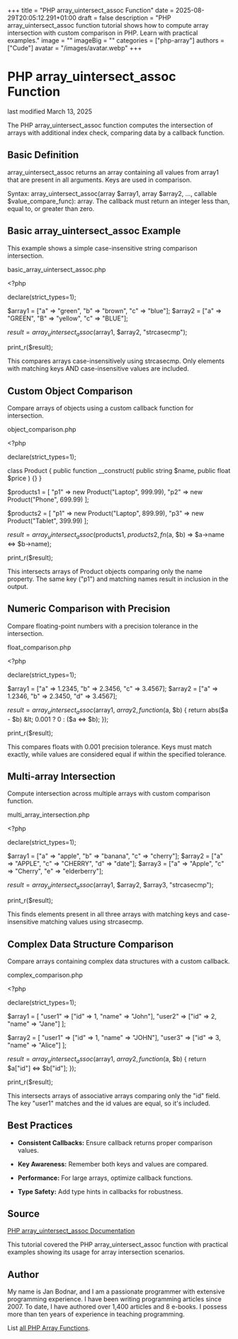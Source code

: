 +++
title = "PHP array_uintersect_assoc Function"
date = 2025-08-29T20:05:12.291+01:00
draft = false
description = "PHP array_uintersect_assoc function tutorial shows how to compute array intersection with custom comparison in PHP. Learn with practical examples."
image = ""
imageBig = ""
categories = ["php-array"]
authors = ["Cude"]
avatar = "/images/avatar.webp"
+++

# PHP array_uintersect_assoc Function

last modified March 13, 2025

The PHP array_uintersect_assoc function computes the intersection
of arrays with additional index check, comparing data by a callback function.

## Basic Definition

array_uintersect_assoc returns an array containing all values
from array1 that are present in all arguments. Keys are used in comparison.

Syntax: array_uintersect_assoc(array $array1, array $array2, ..., callable $value_compare_func): array.
The callback must return an integer less than, equal to, or greater than zero.

## Basic array_uintersect_assoc Example

This example shows a simple case-insensitive string comparison intersection.

basic_array_uintersect_assoc.php
  

&lt;?php

declare(strict_types=1);

$array1 = ["a" =&gt; "green", "b" =&gt; "brown", "c" =&gt; "blue"];
$array2 = ["a" =&gt; "GREEN", "B" =&gt; "yellow", "c" =&gt; "BLUE"];

$result = array_uintersect_assoc($array1, $array2, "strcasecmp");

print_r($result);

This compares arrays case-insensitively using strcasecmp. Only
elements with matching keys AND case-insensitive values are included.

## Custom Object Comparison

Compare arrays of objects using a custom callback function for intersection.

object_comparison.php
  

&lt;?php

declare(strict_types=1);

class Product {
    public function __construct(
        public string $name,
        public float $price
    ) {}
}

$products1 = [
    "p1" =&gt; new Product("Laptop", 999.99),
    "p2" =&gt; new Product("Phone", 699.99)
];

$products2 = [
    "p1" =&gt; new Product("Laptop", 899.99),
    "p3" =&gt; new Product("Tablet", 399.99)
];

$result = array_uintersect_assoc($products1, $products2, 
    fn($a, $b) =&gt; $a-&gt;name &lt;=&gt; $b-&gt;name);

print_r($result);

This intersects arrays of Product objects comparing only the name property.
The same key ("p1") and matching names result in inclusion in the output.

## Numeric Comparison with Precision

Compare floating-point numbers with a precision tolerance in the intersection.

float_comparison.php
  

&lt;?php

declare(strict_types=1);

$array1 = ["a" =&gt; 1.2345, "b" =&gt; 2.3456, "c" =&gt; 3.4567];
$array2 = ["a" =&gt; 1.2346, "b" =&gt; 2.3450, "d" =&gt; 3.4567];

$result = array_uintersect_assoc($array1, $array2, function($a, $b) {
    return abs($a - $b) &lt; 0.001 ? 0 : ($a &lt;=&gt; $b);
});

print_r($result);

This compares floats with 0.001 precision tolerance. Keys must match exactly,
while values are considered equal if within the specified tolerance.

## Multi-array Intersection

Compute intersection across multiple arrays with custom comparison function.

multi_array_intersection.php
  

&lt;?php

declare(strict_types=1);

$array1 = ["a" =&gt; "apple", "b" =&gt; "banana", "c" =&gt; "cherry"];
$array2 = ["a" =&gt; "APPLE", "c" =&gt; "CHERRY", "d" =&gt; "date"];
$array3 = ["a" =&gt; "Apple", "c" =&gt; "Cherry", "e" =&gt; "elderberry"];

$result = array_uintersect_assoc($array1, $array2, $array3, "strcasecmp");

print_r($result);

This finds elements present in all three arrays with matching keys and
case-insensitive matching values using strcasecmp.

## Complex Data Structure Comparison

Compare arrays containing complex data structures with a custom callback.

complex_comparison.php
  

&lt;?php

declare(strict_types=1);

$array1 = [
    "user1" =&gt; ["id" =&gt; 1, "name" =&gt; "John"],
    "user2" =&gt; ["id" =&gt; 2, "name" =&gt; "Jane"]
];

$array2 = [
    "user1" =&gt; ["id" =&gt; 1, "name" =&gt; "JOHN"],
    "user3" =&gt; ["id" =&gt; 3, "name" =&gt; "Alice"]
];

$result = array_uintersect_assoc($array1, $array2, function($a, $b) {
    return $a["id"] &lt;=&gt; $b["id"];
});

print_r($result);

This intersects arrays of associative arrays comparing only the "id" field.
The key "user1" matches and the id values are equal, so it's included.

## Best Practices

- **Consistent Callbacks:** Ensure callback returns proper comparison values.

- **Key Awareness:** Remember both keys and values are compared.

- **Performance:** For large arrays, optimize callback functions.

- **Type Safety:** Add type hints in callbacks for robustness.

## Source

[PHP array_uintersect_assoc Documentation](https://www.php.net/manual/en/function.array-uintersect-assoc.php)

This tutorial covered the PHP array_uintersect_assoc function
with practical examples showing its usage for array intersection scenarios.

## Author

My name is Jan Bodnar, and I am a passionate programmer with extensive
programming experience. I have been writing programming articles since 2007.
To date, I have authored over 1,400 articles and 8 e-books. I possess more
than ten years of experience in teaching programming.

List [all PHP Array Functions](/php/#php-array).